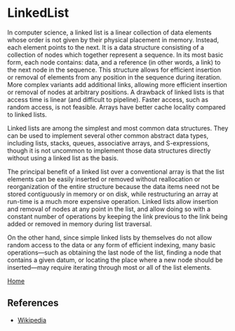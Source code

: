 # LinkedList

In computer science, a linked list is a linear collection of data elements whose order is not given by their physical placement in memory. Instead, each element points to the next. It is a data structure consisting of a collection of nodes which together represent a sequence. In its most basic form, each node contains: data, and a reference (in other words, a link) to the next node in the sequence. This structure allows for efficient insertion or removal of elements from any position in the sequence during iteration. More complex variants add additional links, allowing more efficient insertion or removal of nodes at arbitrary positions. A drawback of linked lists is that access time is linear (and difficult to pipeline). Faster access, such as random access, is not feasible. Arrays have better cache locality compared to linked lists.

Linked lists are among the simplest and most common data structures. They can be used to implement several other common abstract data types, including lists, stacks, queues, associative arrays, and S-expressions, though it is not uncommon to implement those data structures directly without using a linked list as the basis.

The principal benefit of a linked list over a conventional array is that the list elements can be easily inserted or removed without reallocation or reorganization of the entire structure because the data items need not be stored contiguously in memory or on disk, while restructuring an array at run-time is a much more expensive operation. Linked lists allow insertion and removal of nodes at any point in the list, and allow doing so with a constant number of operations by keeping the link previous to the link being added or removed in memory during list traversal.

On the other hand, since simple linked lists by themselves do not allow random access to the data or any form of efficient indexing, many basic operations—such as obtaining the last node of the list, finding a node that contains a given datum, or locating the place where a new node should be inserted—may require iterating through most or all of the list elements.

[Home](/)

## References

- [Wikipedia](https://en.wikipedia.org/wiki/Linked_list)
